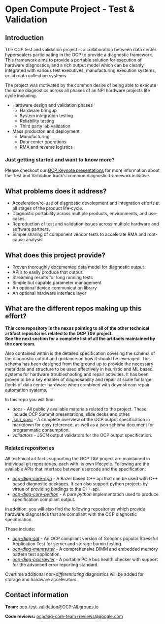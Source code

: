 # Open Compute Project - Test & Validation

## Introduction

The OCP test and validation project is a collaboration between data center hyperscalers participating in the OCP to provide a diagnostic framework. This framework aims to provide a portable solution for execution of hardware diagnostics, and a rich output model which can be cleanly integrated with various test executives, manufacturing execution systems, or lab data collection systems.

The project was motivated by the common desire of being able to execute the same diagnostics across all phases of an NPI hardware projects life cycle including.

* Hardware design and validation phases
  * Hardware bringup
  * System integration testing
  * Reliability testing
  * Third party lab validation
* Mass producton and deployment
  * Manufacturing
  * Data center operations
  * RMA and reverse logistics

### Just getting started and want to know more?

Please checkout our [OCP Keynote presentations](./docs/ocp_presentations.md) for more information about the Test and Validation track's common diagnostic framework initiative.

## What problems does it address?

* Acceleration/re-use of diagnostic development and integration efforts at all stages of the product life-cycle.
* Diagnostic portability across multiple products, environments, and use-cases.
* Reproduction of test and validation issues across multiple hardware and software partners.
* Simple sharing of component vendor tests to accelerate RMA and root-cause analysis.

## What does this project provide?

* Proven thoroughly documented data model for diagnostic output
* API’s to easily produce that output.
* Streaming results for long running tests
* Simple but capable parameter management
* An optional device communication library
* An optional hardware interface layer

## What are the different repos making up this effort?

**This core repository is the nexus pointing to all of the other technical artifact repositories related to the OCP T&V project.**  
**See the next section for a complete list of all the artifacts maintained by the core team.**

Also contained within is the detailed specification covering the schema of the diagnostic output and guidance on how it should be leveraged. This schema has been designed from the ground up to provide the necessary meta data and structure to be used effectively in heuristic and ML based systems for hardware troubleshooting and repair activities. It has been proven to be a key enabler of diagnosability and repair at scale for large fleets of data center hardware when combined with downstream repair automation systems.

In this repo you will find:

* *docs* - All publicly available materials related to the project. These include OCP Summit presentations, slide decks and other.
* [*json_spec*](./json_spec/README.md) - A complete overview of the OCP output specification in markdown for easy reference, as well as a json schema document for programmatic consumption.
* *validators* - JSON output validators for the OCP output specification.

### Related repositories

All technical artifacts supporting the OCP T&V project are maintained in individual git repositories, each with its own lifecycle. Following are the available APIs that interface between usercode and the specification:

* [*ocp-diag-core-cpp*](https://github.com/opencomputeproject/ocp-diag-core-cpp) - A Bazel based C++ api that can be used with C++ based diagnostic packages. It can also support python projects by virtue of providing bindings to the C++ api.
* [*ocp-diag-core-python*](https://github.com/opencomputeproject/ocp-diag-core-python) - A _pure python_ implementation used to produce specification compliant output.

In addition, you will also find the following repositories which provide hardware diagnostics that are compliant with the OCP diagnostic specification.

These include:
* [*ocp-diag-sat*](https://github.com/opencomputeproject/ocp-diag-sat) - An OCP compliant version of Google's popular Stressful Application Test for server and storage burnin testing.
* [*ocp-diag-memtester*](https://github.com/opencomputeproject/ocp-diag-memtester) - A comprehensive DIMM and embedded memory pattern test application.
* [*ocp-diag-pcicrawler*](https://github.com/opencomputeproject/ocp-diag-pcicrawler) - A portable PCIe bus health checker with support for the advanced error reporting standard.

Overtime additional *non-differentiating* diagnostics will be added for storage and hardware accelerators.

## Contact information

**Team:** ocp-test-validation@OCP-All.groups.io

**Code reviews:** ocpdiag-core-team+reviews@google.com
